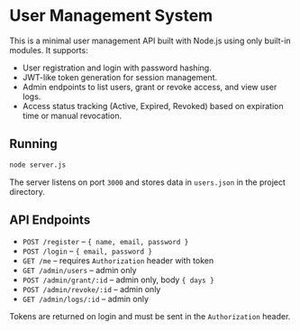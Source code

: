 # User Management System

This is a minimal user management API built with Node.js using only built-in modules. It supports:

- User registration and login with password hashing.
- JWT-like token generation for session management.
- Admin endpoints to list users, grant or revoke access, and view user logs.
- Access status tracking (Active, Expired, Revoked) based on expiration time or manual revocation.

## Running

```bash
node server.js
```

The server listens on port `3000` and stores data in `users.json` in the project directory.

## API Endpoints

- `POST /register` – `{ name, email, password }`
- `POST /login` – `{ email, password }`
- `GET /me` – requires `Authorization` header with token
- `GET /admin/users` – admin only
- `POST /admin/grant/:id` – admin only, body `{ days }`
- `POST /admin/revoke/:id` – admin only
- `GET /admin/logs/:id` – admin only

Tokens are returned on login and must be sent in the `Authorization` header.
